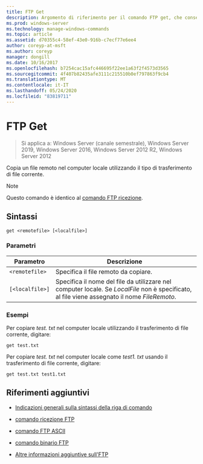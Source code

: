 ```yaml
---
title: FTP Get
description: Argomento di riferimento per il comando FTP get, che consente di copiare un file remoto nel computer locale utilizzando il tipo di trasferimento di file corrente.
ms.prod: windows-server
ms.technology: manage-windows-commands
ms.topic: article
ms.assetid: d70355c4-58ef-43e0-916b-c7ecf77e6ee4
author: coreyp-at-msft
ms.author: coreyp
manager: dongill
ms.date: 10/16/2017
ms.openlocfilehash: b7254cac15afc446695f22ee1a63f2f4573d3565
ms.sourcegitcommit: 4f407b82435afe3111c215510b0ef797863f9cb4
ms.translationtype: MT
ms.contentlocale: it-IT
ms.lasthandoff: 05/24/2020
ms.locfileid: "83819711"
---
```

# <a name="ftp-get"></a>FTP Get

> Si applica a: Windows Server (canale semestrale), Windows Server 2019, Windows Server 2016, Windows Server 2012 R2, Windows Server 2012

Copia un file remoto nel computer locale utilizzando il tipo di trasferimento di file corrente.

> [!NOTE]
> Questo comando è identico al [comando FTP ricezione](ftp-recv.md).

## <a name="syntax"></a>Sintassi

```
get <remotefile> [<localfile>]
```

### <a name="parameters"></a>Parametri

| Parametro | Descrizione |
| --------- | ----------- |
| `<remotefile>` | Specifica il file remoto da copiare. |
| `[<localfile>]` | Specifica il nome del file da utilizzare nel computer locale. Se *LocalFile* non è specificato, al file viene assegnato il nome *FileRemoto*. |

### <a name="examples"></a>Esempi

Per copiare *test. txt* nel computer locale utilizzando il trasferimento di file corrente, digitare:

```
get test.txt
```

Per copiare *test. txt* nel computer locale come *test1. txt* usando il trasferimento di file corrente, digitare:

```
get test.txt test1.txt
```

## <a name="additional-references"></a>Riferimenti aggiuntivi

- [Indicazioni generali sulla sintassi della riga di comando](command-line-syntax-key.md)

- [comando ricezione FTP](ftp-recv.md)

- [comando FTP ASCII](ftp-ascii.md)

- [comando binario FTP](ftp-binary.md)

- [Altre informazioni aggiuntive sull'FTP](https://docs.microsoft.com/previous-versions/orphan-topics/ws.10/cc756013(v=ws.10))

